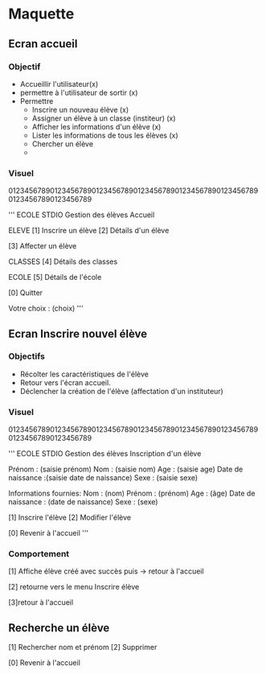 # Maquette

## Ecran accueil

### Objectif

- Accueillir l'utilisateur(x)
- permettre à l'utilisateur de sortir (x)
- Permettre
  - Inscrire un nouveau élève (x)
  - Assigner un élève à un classe (institeur) (x)
  - Afficher les informations d'un élève (x)
  - Lister les informations de tous les élèves (x)
  - Chercher un élève
  - 

### Visuel

01234567890123456789012345678901234567890123456789012345678901234567890123456789

'''
ECOLE STDIO           Gestion des élèves         Accueil

ELEVE
  [1] Inscrire un élève
  [2] Détails d'un élève

  [3] Affecter un élève

CLASSES
  [4] Détails des classes

ECOLE
  [5] Détails de l'école

  [0] Quitter

  Votre choix : (choix)
'''

## Ecran Inscrire nouvel élève

### Objectifs

- Récolter les caractéristiques de l'élève
- Retour vers l'écran accueil.
- Déclencher la création de l'élève (affectation d'un instituteur)

### Visuel
01234567890123456789012345678901234567890123456789012345678901234567890123456789

'''
ECOLE STDIO         Gestion des élèves          Inscription d'un élève

Prénom : (saisie prénom)
Nom    : (saisie nom)
Age    : (saisie age)
Date de naissance :(saisie date de naissance)
Sexe : (saisie sexe)

Informations fournies:
  Nom    : (nom)
  Prénom : (prénom)
  Age    : (âge)
  Date de naissance : (date de naissance)
  Sexe  : (sexe)

[1] Inscrire l'élève
[2] Modifier l'élève

[0] Revenir à l'accueil
'''

### Comportement
[1] Affiche élève créé avec succès 
puis -> retour à l'accueil

[2] retourne vers le menu Inscrire élève

[3]retour à l'accueil

## Recherche un élève

[1] Rechercher nom et prénom
[2] Supprimer

[0] Revenir à l'accueil
